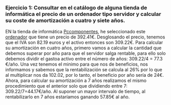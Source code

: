 ### Ejercicio 1: Consultar en el catálogo de alguna tienda de informática el precio de un ordenador tipo servidor y calcular su coste de amortización a cuatro y siete años.


EN la tienda de informática [Pccomponentes](https://www.pccomponentes.com/), he seleccionado este [ordenador](https://www.pccomponentes.com/hp-proliant-microserver-gen10-amd-opteron-x3216-8gb) que tiene un precio de 392.41€. Desglosando el precio, tenemos que el IVA son 82.19 euros y el activo entonces son 309.22€. Para calcular su amortización en cuatro años, primero vamos a calcular la cantidad que debemos superar por año para que el servidor salga rentable, para ello solo debemos dividir el gastoa activo entre el número de años: 309.22/4 = 77.3 €/año. Una vez tenemos el minimo para que nos de beneficios, nos informamos y sabemos que la rentabilización se calcula al 26% por lo que al multiplicar nos da 102.02, por lo tanto, el beneficio por año sería de 24€. Ahora, para calcular su amortización a 7 años realizamos el mismo procedimiento que el anterior solo que dividiendo entre 7: 309.22/7=44.17€/año. Al suponer un mayor intervalo de tiempo, al rentabilizarlo en 7 años estaríamos ganando 57.85€ al año.